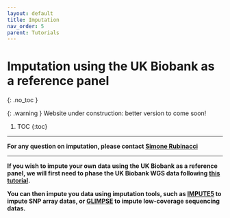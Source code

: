 ```yaml
---
layout: default
title: Imputation
nav_order: 5
parent: Tutorials
---
```

# Imputation using the UK Biobank as a reference panel
{: .no_toc }

{: .warning }
Website under construction: better version to come soon!


1. TOC
{:toc}

---

**For any question on imputation, please contact [Simone Rubinacci](https://srubinacci.github.io/)** 

---
**If you wish to impute your own data using the UK Biobank as a reference panel, we will first need to phase the UK Biobank WGS data following [this tutorial](https://odelaneau.github.io/shapeit5/docs/tutorials/ukb_wgs/).**

**You can then impute you data using imputation tools, such as [IMPUTE5](https://www.dropbox.com/sh/mwnceyhir8yze2j/AADbzP6QuAFPrj0Z9_I1RSmla?dl=0) to impute SNP array datas, or [GLIMPSE](https://odelaneau.github.io/GLIMPSE/) to impute low-coverage sequencing datas.**
